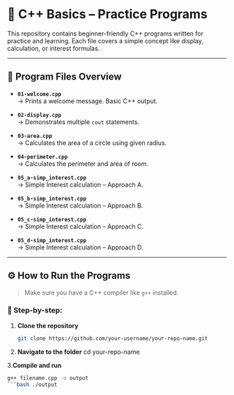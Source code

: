 # 🚀 C++ Basics – Practice Programs

This repository contains beginner-friendly C++ programs written for practice and learning. Each file covers a simple concept like display, calculation, or interest formulas.

---

## 📂 Program Files Overview

- **`01-welcome.cpp`**  
  → Prints a welcome message. Basic C++ output.

- **`02-display.cpp`**  
  → Demonstrates multiple `cout` statements.

- **`03-area.cpp`**  
  → Calculates the area of a circle using given radius.

- **`04-perimeter.cpp`**  
  → Calculates the perimeter and area of room.

- **`05_a-simp_interest.cpp`**  
  → Simple Interest calculation – Approach A.

- **`05_b-simp_interest.cpp`**  
  → Simple Interest calculation – Approach B.

- **`05_c-simp_interest.cpp`**  
  → Simple Interest calculation – Approach C.

- **`05_d-simp_interest.cpp`**  
  → Simple Interest calculation – Approach D.

---

## ⚙️ How to Run the Programs

> Make sure you have a C++ compiler like `g++` installed.

### 🔽 Step-by-step:

1. **Clone the repository**  
   ```bash
   git clone https://github.com/your-username/your-repo-name.git

2. **Navigate to the folder**
    cd your-repo-name

3.**Compile and run**
   ```bash 
   g++ filename.cpp -o output
   ```bash ./output